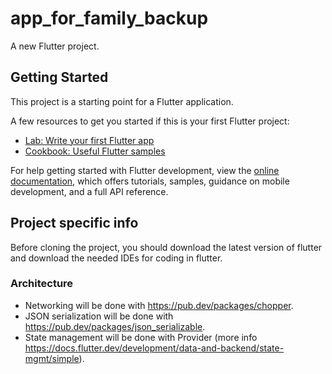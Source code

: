 # app_for_family_backup

A new Flutter project.

## Getting Started

This project is a starting point for a Flutter application.

A few resources to get you started if this is your first Flutter project:

- [Lab: Write your first Flutter app](https://docs.flutter.dev/get-started/codelab)
- [Cookbook: Useful Flutter samples](https://docs.flutter.dev/cookbook)

For help getting started with Flutter development, view the
[online documentation](https://docs.flutter.dev/), which offers tutorials,
samples, guidance on mobile development, and a full API reference.

## Project specific info
Before cloning the project, you should download the latest version of flutter and download the needed IDEs for coding in flutter.

### Architecture
* Networking will be done with https://pub.dev/packages/chopper.
* JSON serialization will be done with https://pub.dev/packages/json_serializable.
* State management will be done with Provider (more info https://docs.flutter.dev/development/data-and-backend/state-mgmt/simple).
